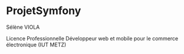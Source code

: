 # ProjetSymfony

Sélène VIOLA

Licence Professionnelle Développeur web et mobile pour le commerce électronique (IUT METZ)
